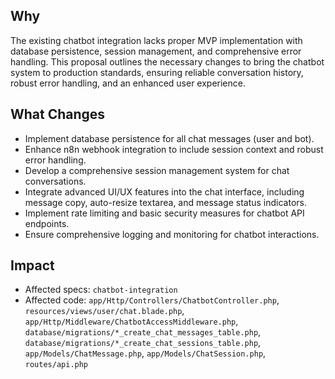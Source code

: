## Why
The existing chatbot integration lacks proper MVP implementation with database persistence, session management, and comprehensive error handling. This proposal outlines the necessary changes to bring the chatbot system to production standards, ensuring reliable conversation history, robust error handling, and an enhanced user experience.

## What Changes
- Implement database persistence for all chat messages (user and bot).
- Enhance n8n webhook integration to include session context and robust error handling.
- Develop a comprehensive session management system for chat conversations.
- Integrate advanced UI/UX features into the chat interface, including message copy, auto-resize textarea, and message status indicators.
- Implement rate limiting and basic security measures for chatbot API endpoints.
- Ensure comprehensive logging and monitoring for chatbot interactions.

## Impact
- Affected specs: `chatbot-integration`
- Affected code: `app/Http/Controllers/ChatbotController.php`, `resources/views/user/chat.blade.php`, `app/Http/Middleware/ChatbotAccessMiddleware.php`, `database/migrations/*_create_chat_messages_table.php`, `database/migrations/*_create_chat_sessions_table.php`, `app/Models/ChatMessage.php`, `app/Models/ChatSession.php`, `routes/api.php`

